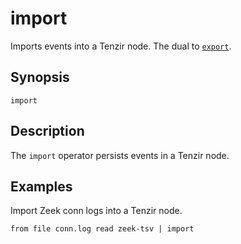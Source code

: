 # import

Imports events into a Tenzir node. The dual to [`export`](export.md).

## Synopsis

```
import
```

## Description

The `import` operator persists events in a Tenzir node.

## Examples

Import Zeek conn logs into a Tenzir node.

```
from file conn.log read zeek-tsv | import
```
